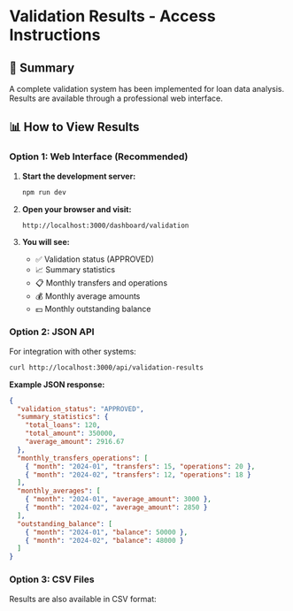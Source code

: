 # Validation Results - Access Instructions

## 🎯 Summary

A complete validation system has been implemented for loan data analysis. Results are available through a professional web interface.

## 📊 How to View Results

### Option 1: Web Interface (Recommended)

1. **Start the development server:**

   ```bash
   npm run dev
   ```

2. **Open your browser and visit:**

   ```
   http://localhost:3000/dashboard/validation
   ```

3. **You will see:**
   - ✅ Validation status (APPROVED)
   - 📈 Summary statistics
   - 📋 Monthly transfers and operations
   - 💰 Monthly average amounts
   - 💵 Monthly outstanding balance

### Option 2: JSON API

For integration with other systems:

```bash
curl http://localhost:3000/api/validation-results
```

**Example JSON response:**

```json
{
  "validation_status": "APPROVED",
  "summary_statistics": {
    "total_loans": 120,
    "total_amount": 350000,
    "average_amount": 2916.67
  },
  "monthly_transfers_operations": [
    { "month": "2024-01", "transfers": 15, "operations": 20 },
    { "month": "2024-02", "transfers": 12, "operations": 18 }
  ],
  "monthly_averages": [
    { "month": "2024-01", "average_amount": 3000 },
    { "month": "2024-02", "average_amount": 2850 }
  ],
  "outstanding_balance": [
    { "month": "2024-01", "balance": 50000 },
    { "month": "2024-02", "balance": 48000 }
  ]
}
```

### Option 3: CSV Files

Results are also available in CSV format:
